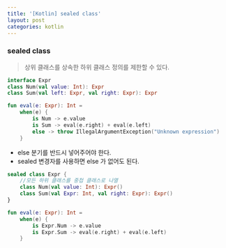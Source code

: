 ```yaml
---
title: '[Kotlin] sealed class'
layout: post
categories: kotlin
---
```


### sealed class 
> 상위 클래스를 상속한 하위 클래스 정의를 제한할 수 있다.

```kotlin
interface Expr
class Num(val value: Int): Expr
class Sum(val left: Expr, val right: Expr): Expr

fun eval(e: Expr): Int = 
    when(e) {
        is Num -> e.value
        is Sum -> eval(e.right) + eval(e.left)
        else -> throw IllegalArgumentException("Unknown expression")
    }

```
- else 분기를 반드시 넣어주어야 한다.
- sealed 변경자를 사용하면 else 가 없어도 된다.

```kotlin
sealed class Expr {
    //모든 하위 클래스를 중첩 클래스로 나열
    class Num(val value: Int): Expr()
    class Sum(val Expr: Int, val right: Expr): Expr()
}

fun eval(e: Expr): Int = 
    when(e) {
        is Expr.Num -> e.value
        is Expr.Sum -> eval(e.right) + eval(e.left)
    }
```
